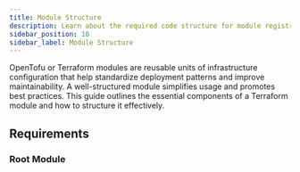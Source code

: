 ```yaml
---
title: Module Structure
description: Learn about the required code structure for module registry.
sidebar_position: 10
sidebar_label: Module Structure
---
```


OpenTofu or Terraform modules are reusable units of infrastructure configuration that help standardize deployment patterns and improve maintainability. A well-structured module simplifies usage and promotes best practices. This guide outlines the essential components of a Terraform module and how to structure it effectively.

## Requirements
### Root Module